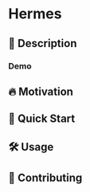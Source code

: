 # Hermes 
## 📜 Description

### Demo

## 🔥 Motivation

## 🚀 Quick Start

## 🛠️ Usage

## 🤝 Contributing
